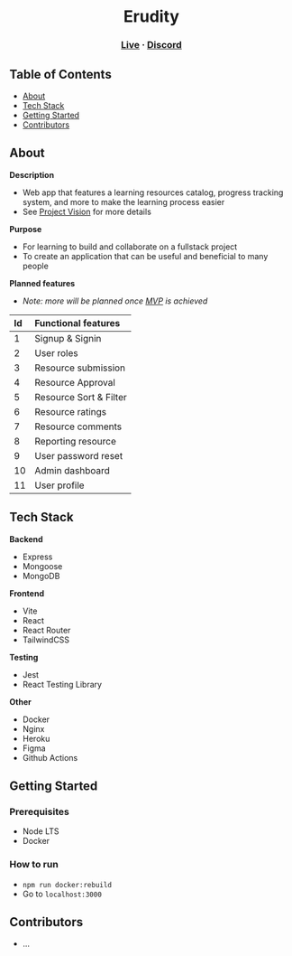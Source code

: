 <h1 align="center">Erudity</h1>
<h3 align="center">
    <a href="https://quiet-eyrie-77866-ae5f9905f516.herokuapp.com/">Live</a> · 
    <a href="https://discord.gg/nWH3TnMDp5" class="default">Discord</a> 
</h3>

## Table of Contents
- [About](#about)
- [Tech Stack](#tech-stack)
- [Getting Started](#getting-started)
- [Contributors](#contributors)

## About
**Description**
- Web app that features a learning resources catalog, progress tracking system, and more to make the learning process easier 
- See [Project Vision](https://github.com/ewm-projects/ewm-docs/blob/main/v1/vision.md) for more details

**Purpose**
- For learning to build and collaborate on a fullstack project
- To create an application that can be useful and beneficial to many people  

**Planned features**
- _Note: more will be planned once [MVP](https://github.com/ewm-projects/ewm-docs/blob/main/v1/mvp.md) is achieved_

|Id | Functional features |
|:---|:---|
| 1 | Signup & Signin |
| 2 | User roles |
| 3 | Resource submission |
| 4 | Resource Approval |
| 5 | Resource Sort & Filter |
| 6 | Resource ratings |
| 7 | Resource comments |
| 8 | Reporting resource |
| 9 | User password reset |
| 10 | Admin dashboard |
| 11 | User profile |

## Tech Stack
**Backend**
- Express
- Mongoose
- MongoDB

**Frontend**
- Vite
- React
- React Router
- TailwindCSS

**Testing**
- Jest
- React Testing Library

**Other**
- Docker
- Nginx
- Heroku
- Figma
- Github Actions

## Getting Started

### Prerequisites
- Node LTS
- Docker

### How to run
- `npm run docker:rebuild`
- Go to `localhost:3000`

## Contributors
- ...
